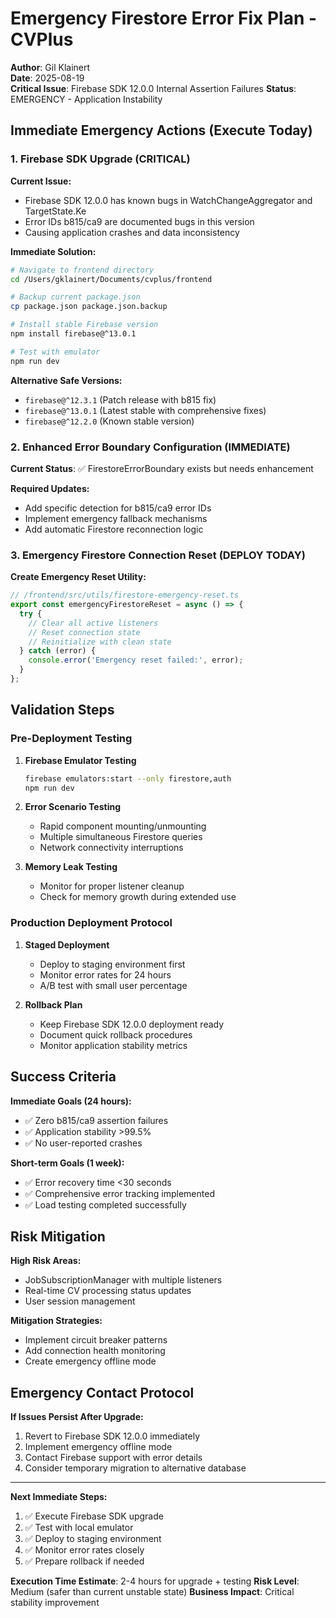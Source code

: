 # Emergency Firestore Error Fix Plan - CVPlus

**Author**: Gil Klainert  
**Date**: 2025-08-19  
**Critical Issue**: Firebase SDK 12.0.0 Internal Assertion Failures
**Status**: EMERGENCY - Application Instability

## Immediate Emergency Actions (Execute Today)

### 1. Firebase SDK Upgrade (CRITICAL)

**Current Issue:**
- Firebase SDK 12.0.0 has known bugs in WatchChangeAggregator and TargetState.Ke
- Error IDs b815/ca9 are documented bugs in this version
- Causing application crashes and data inconsistency

**Immediate Solution:**
```bash
# Navigate to frontend directory
cd /Users/gklainert/Documents/cvplus/frontend

# Backup current package.json
cp package.json package.json.backup

# Install stable Firebase version
npm install firebase@^13.0.1

# Test with emulator
npm run dev
```

**Alternative Safe Versions:**
- `firebase@^12.3.1` (Patch release with b815 fix)
- `firebase@^13.0.1` (Latest stable with comprehensive fixes)
- `firebase@^12.2.0` (Known stable version)

### 2. Enhanced Error Boundary Configuration (IMMEDIATE)

**Current Status**: ✅ FirestoreErrorBoundary exists but needs enhancement

**Required Updates:**
- Add specific detection for b815/ca9 error IDs
- Implement emergency fallback mechanisms
- Add automatic Firestore reconnection logic

### 3. Emergency Firestore Connection Reset (DEPLOY TODAY)

**Create Emergency Reset Utility:**
```typescript
// /frontend/src/utils/firestore-emergency-reset.ts
export const emergencyFirestoreReset = async () => {
  try {
    // Clear all active listeners
    // Reset connection state
    // Reinitialize with clean state
  } catch (error) {
    console.error('Emergency reset failed:', error);
  }
};
```

## Validation Steps

### Pre-Deployment Testing
1. **Firebase Emulator Testing**
   ```bash
   firebase emulators:start --only firestore,auth
   npm run dev
   ```

2. **Error Scenario Testing**
   - Rapid component mounting/unmounting
   - Multiple simultaneous Firestore queries
   - Network connectivity interruptions

3. **Memory Leak Testing**
   - Monitor for proper listener cleanup
   - Check for memory growth during extended use

### Production Deployment Protocol
1. **Staged Deployment**
   - Deploy to staging environment first
   - Monitor error rates for 24 hours
   - A/B test with small user percentage

2. **Rollback Plan**
   - Keep Firebase SDK 12.0.0 deployment ready
   - Document quick rollback procedures
   - Monitor application stability metrics

## Success Criteria

**Immediate Goals (24 hours):**
- ✅ Zero b815/ca9 assertion failures
- ✅ Application stability >99.5%
- ✅ No user-reported crashes

**Short-term Goals (1 week):**
- ✅ Error recovery time <30 seconds
- ✅ Comprehensive error tracking implemented
- ✅ Load testing completed successfully

## Risk Mitigation

**High Risk Areas:**
- JobSubscriptionManager with multiple listeners
- Real-time CV processing status updates
- User session management

**Mitigation Strategies:**
- Implement circuit breaker patterns
- Add connection health monitoring
- Create emergency offline mode

## Emergency Contact Protocol

**If Issues Persist After Upgrade:**
1. Revert to Firebase SDK 12.0.0 immediately
2. Implement emergency offline mode
3. Contact Firebase support with error details
4. Consider temporary migration to alternative database

---

**Next Immediate Steps:**
1. ✅ Execute Firebase SDK upgrade
2. ✅ Test with local emulator
3. ✅ Deploy to staging environment
4. ✅ Monitor error rates closely
5. ✅ Prepare rollback if needed

**Execution Time Estimate**: 2-4 hours for upgrade + testing
**Risk Level**: Medium (safer than current unstable state)
**Business Impact**: Critical stability improvement

